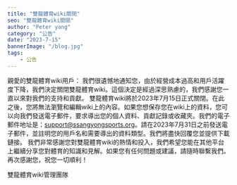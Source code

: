 ```yaml
---
title: "雙龍體育wiki關閉"
seo: "雙龍體育wiki關閉"
author: "Peter yang"
category: "公告"
date: "2023-7-15"
bannerImage: "/blog.jpg"
tags:
    - 公告
---
```

親愛的雙龍體育wiki用戶：
我們很遺憾地通知您，由於經營成本過高和用戶活躍度下降，我們決定關閉雙龍體育wiki。這個決定是經過深思熟慮的，我們感謝您一直以來對我們的支持和貢獻。
雙龍體育wiki將於2023年7月15日正式關閉。在此之後，您將無法瀏覽和編輯wiki上的內容。如果您想保存您在wiki上的資料，您可以向我們發送電子郵件，要求導出您的個人資料、貢獻記錄或收藏夾。我們的電子郵件地址是：support@ssangyongsports.org。請在2023年7月31日之前發送電子郵件，並註明您的用戶名和需要導出的資料類型。我們將盡快回覆您並提供下載鏈接。
我們非常感謝您對雙龍體育wiki的熱情和投入，我們希望您能在其他平台上繼續分享您對體育的知識和見解。如果您有任何問題或建議，請隨時聯繫我們。再次感謝您，祝您一切順利！
  

雙龍體育wiki管理團隊  
